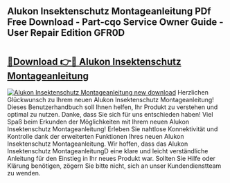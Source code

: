 ## Alukon Insektenschutz Montageanleitung PDf Free Download - Part-cqo Service Owner Guide - User Repair Edition GFR0D

# <h2><a href="http://df74cc.blite.top/?on=Alukon+Insektenschutz+Montageanleitung">🔗Download 👉🔴 Alukon Insektenschutz Montageanleitung</a></h2>

[![Alukon Insektenschutz Montageanleitung new download](https://i.imgur.com/lujVjoI.png)](http://df74cc.blite.top/?on=Alukon+Insektenschutz+Montageanleitung)
Herzlichen Glückwunsch zu Ihrem neuen Alukon Insektenschutz Montageanleitung! Dieses Benutzerhandbuch soll Ihnen helfen, Ihr Produkt zu verstehen und optimal zu nutzen. Danke, dass Sie sich für uns entschieden haben! Viel Spaß beim Erkunden der Möglichkeiten mit Ihrem neuen Alukon Insektenschutz Montageanleitung! Erleben Sie nahtlose Konnektivität und Kontrolle dank der erweiterten Funktionen Ihres neuen Alukon Insektenschutz Montageanleitung. Wir hoffen, dass das Alukon Insektenschutz MontageanleitungD eine klare und leicht verständliche Anleitung für den Einstieg in Ihr neues Produkt war. Sollten Sie Hilfe oder Klärung benötigen, zögern Sie bitte nicht, sich an unser Kundendienstteam zu wenden.
